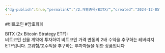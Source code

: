 ```yaml
---
{"dg-publish":true,"permalink":"/2.개별종목/BITX/","created":"2024-12-05T22:13:44.959+09:00","updated":"2025-07-29T21:37:04.407+09:00"}
---
```


#비트코인 #암호화폐 

BITX (2x Bitcoin Strategy ETF):  
비트코인 선물 계약에 투자하여 비트코인 가격 변동의 2배 수익을 추구하는 레버리지 ETF입니다. 고위험/고수익을 추구하는 투자자들을 위한 상품입니다